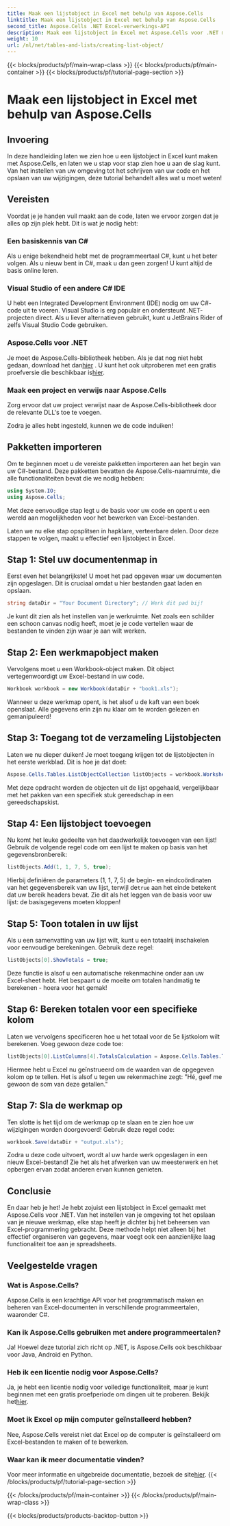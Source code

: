 ```yaml
---
title: Maak een lijstobject in Excel met behulp van Aspose.Cells
linktitle: Maak een lijstobject in Excel met behulp van Aspose.Cells
second_title: Aspose.Cells .NET Excel-verwerkings-API
description: Maak een lijstobject in Excel met Aspose.Cells voor .NET met deze gedetailleerde handleiding. Leer eenvoudig gegevensbeheer en berekeningen.
weight: 10
url: /nl/net/tables-and-lists/creating-list-object/
---
```


{{< blocks/products/pf/main-wrap-class >}}
{{< blocks/products/pf/main-container >}}
{{< blocks/products/pf/tutorial-page-section >}}

# Maak een lijstobject in Excel met behulp van Aspose.Cells

## Invoering

In deze handleiding laten we zien hoe u een lijstobject in Excel kunt maken met Aspose.Cells, en laten we u stap voor stap zien hoe u aan de slag kunt. Van het instellen van uw omgeving tot het schrijven van uw code en het opslaan van uw wijzigingen, deze tutorial behandelt alles wat u moet weten!

## Vereisten

Voordat je je handen vuil maakt aan de code, laten we ervoor zorgen dat je alles op zijn plek hebt. Dit is wat je nodig hebt:

### Een basiskennis van C#
Als u enige bekendheid hebt met de programmeertaal C#, kunt u het beter volgen. Als u nieuw bent in C#, maak u dan geen zorgen! U kunt altijd de basis online leren.

### Visual Studio of een andere C# IDE
U hebt een Integrated Development Environment (IDE) nodig om uw C#-code uit te voeren. Visual Studio is erg populair en ondersteunt .NET-projecten direct. Als u liever alternatieven gebruikt, kunt u JetBrains Rider of zelfs Visual Studio Code gebruiken.

### Aspose.Cells voor .NET
 Je moet de Aspose.Cells-bibliotheek hebben. Als je dat nog niet hebt gedaan, download het dan[hier](https://releases.aspose.com/cells/net/) . U kunt het ook uitproberen met een gratis proefversie die beschikbaar is[hier](https://releases.aspose.com/).

### Maak een project en verwijs naar Aspose.Cells
Zorg ervoor dat uw project verwijst naar de Aspose.Cells-bibliotheek door de relevante DLL's toe te voegen.

Zodra je alles hebt ingesteld, kunnen we de code induiken!

## Pakketten importeren

Om te beginnen moet u de vereiste pakketten importeren aan het begin van uw C#-bestand. Deze pakketten bevatten de Aspose.Cells-naamruimte, die alle functionaliteiten bevat die we nodig hebben:

```csharp
using System.IO;
using Aspose.Cells;
```

Met deze eenvoudige stap legt u de basis voor uw code en opent u een wereld aan mogelijkheden voor het bewerken van Excel-bestanden.

Laten we nu elke stap opsplitsen in hapklare, verteerbare delen. Door deze stappen te volgen, maakt u effectief een lijstobject in Excel.

## Stap 1: Stel uw documentenmap in

Eerst even het belangrijkste! U moet het pad opgeven waar uw documenten zijn opgeslagen. Dit is cruciaal omdat u hier bestanden gaat laden en opslaan. 

```csharp
string dataDir = "Your Document Directory"; // Werk dit pad bij!
```

Je kunt dit zien als het instellen van je werkruimte. Net zoals een schilder een schoon canvas nodig heeft, moet je je code vertellen waar de bestanden te vinden zijn waar je aan wilt werken.

## Stap 2: Een werkmapobject maken

Vervolgens moet u een Workbook-object maken. Dit object vertegenwoordigt uw Excel-bestand in uw code. 

```csharp
Workbook workbook = new Workbook(dataDir + "book1.xls");
```

Wanneer u deze werkmap opent, is het alsof u de kaft van een boek openslaat. Alle gegevens erin zijn nu klaar om te worden gelezen en gemanipuleerd!

## Stap 3: Toegang tot de verzameling Lijstobjecten

Laten we nu dieper duiken! Je moet toegang krijgen tot de lijstobjecten in het eerste werkblad. Dit is hoe je dat doet:

```csharp
Aspose.Cells.Tables.ListObjectCollection listObjects = workbook.Worksheets[0].ListObjects;
```

Met deze opdracht worden de objecten uit de lijst opgehaald, vergelijkbaar met het pakken van een specifiek stuk gereedschap in een gereedschapskist. 

## Stap 4: Een lijstobject toevoegen

Nu komt het leuke gedeelte van het daadwerkelijk toevoegen van een lijst! Gebruik de volgende regel code om een lijst te maken op basis van het gegevensbronbereik:

```csharp
listObjects.Add(1, 1, 7, 5, true);
```

 Hierbij definiëren de parameters (1, 1, 7, 5) de begin- en eindcoördinaten van het gegevensbereik van uw lijst, terwijl de`true` aan het einde betekent dat uw bereik headers bevat. Zie dit als het leggen van de basis voor uw lijst: de basisgegevens moeten kloppen!

## Stap 5: Toon totalen in uw lijst

Als u een samenvatting van uw lijst wilt, kunt u een totaalrij inschakelen voor eenvoudige berekeningen. Gebruik deze regel:

```csharp
listObjects[0].ShowTotals = true;
```

Deze functie is alsof u een automatische rekenmachine onder aan uw Excel-sheet hebt. Het bespaart u de moeite om totalen handmatig te berekenen - hoera voor het gemak!

## Stap 6: Bereken totalen voor een specifieke kolom

Laten we vervolgens specificeren hoe u het totaal voor de 5e lijstkolom wilt berekenen. Voeg gewoon deze code toe:

```csharp
listObjects[0].ListColumns[4].TotalsCalculation = Aspose.Cells.Tables.TotalsCalculation.Sum; 
```

Hiermee hebt u Excel nu geïnstrueerd om de waarden van de opgegeven kolom op te tellen. Het is alsof u tegen uw rekenmachine zegt: "Hé, geef me gewoon de som van deze getallen."

## Stap 7: Sla de werkmap op

Ten slotte is het tijd om de werkmap op te slaan en te zien hoe uw wijzigingen worden doorgevoerd! Gebruik deze regel code:

```csharp
workbook.Save(dataDir + "output.xls");
```

Zodra u deze code uitvoert, wordt al uw harde werk opgeslagen in een nieuw Excel-bestand! Zie het als het afwerken van uw meesterwerk en het opbergen ervan zodat anderen ervan kunnen genieten.

## Conclusie

En daar heb je het! Je hebt zojuist een lijstobject in Excel gemaakt met Aspose.Cells voor .NET. Van het instellen van je omgeving tot het opslaan van je nieuwe werkmap, elke stap heeft je dichter bij het beheersen van Excel-programmering gebracht. Deze methode helpt niet alleen bij het effectief organiseren van gegevens, maar voegt ook een aanzienlijke laag functionaliteit toe aan je spreadsheets.

## Veelgestelde vragen

### Wat is Aspose.Cells?  
Aspose.Cells is een krachtige API voor het programmatisch maken en beheren van Excel-documenten in verschillende programmeertalen, waaronder C#.

### Kan ik Aspose.Cells gebruiken met andere programmeertalen?  
Ja! Hoewel deze tutorial zich richt op .NET, is Aspose.Cells ook beschikbaar voor Java, Android en Python.

### Heb ik een licentie nodig voor Aspose.Cells?  
 Ja, je hebt een licentie nodig voor volledige functionaliteit, maar je kunt beginnen met een gratis proefperiode om dingen uit te proberen. Bekijk het[hier](https://releases.aspose.com/).

### Moet ik Excel op mijn computer geïnstalleerd hebben?  
Nee, Aspose.Cells vereist niet dat Excel op de computer is geïnstalleerd om Excel-bestanden te maken of te bewerken.

### Waar kan ik meer documentatie vinden?  
 Voor meer informatie en uitgebreide documentatie, bezoek de site[hier](https://reference.aspose.com/cells/net/).
{{< /blocks/products/pf/tutorial-page-section >}}

{{< /blocks/products/pf/main-container >}}
{{< /blocks/products/pf/main-wrap-class >}}

{{< blocks/products/products-backtop-button >}}
